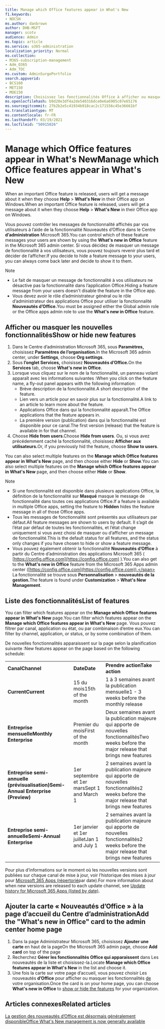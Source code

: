 ```yaml
---
title: Manage which ‎Office‎ features appear in What's New
f1.keywords:
- NOCSH
ms.author: danbrown
author: DHB-MSFT
manager: scotv
audience: Admin
ms.topic: article
ms.service: o365-administration
localization_priority: Normal
ms.collection:
- M365-subscription-management
- Adm_O365
- Adm_TOC
ms.custom: AdminSurgePortfolio
search.appverid:
- BCS160
- MET150
- MOE150
description: Choisissez les fonctionnalités Office à afficher ou masquer lorsqu’un utilisateur choisit Aide > Nouveautés de son application Office sur Windows à l’aide de la fonctionnalité « Nouveautés d’Office » dans le Centre d’administration Microsoft 365.
ms.openlocfilehash: b9d20e3df4a2de540316dce0e6a6905c07e65176
ms.sourcegitcommit: 27b2b2e5c41934b918cac2c171556c45e36661bf
ms.translationtype: MT
ms.contentlocale: fr-FR
ms.lasthandoff: 03/19/2021
ms.locfileid: "50915026"
---
```

# <a name="manage-which-office-features-appear-in-whats-new"></a><span data-ttu-id="70147-103">Manage which Office‎ features appear in What's New</span><span class="sxs-lookup"><span data-stu-id="70147-103">Manage which Office‎ features appear in What's New</span></span>

<span data-ttu-id="70147-104">When an important ‎Office‎ feature is released, users will get a message about it when they choose **Help**  >  **What's New** in their ‎‎Office‎‎ app on ‎Windows‎.</span><span class="sxs-lookup"><span data-stu-id="70147-104">When an important ‎Office‎ feature is released, users will get a message about it when they choose **Help** > **What's New** in their ‎‎Office‎‎ app on ‎Windows‎.</span></span>

<span data-ttu-id="70147-105">Vous pouvez contrôler les messages de fonctionnalité affichés par vos utilisateurs à l’aide de la fonctionnalité Nouveautés d’Office dans le Centre **d’administration** Microsoft 365.</span><span class="sxs-lookup"><span data-stu-id="70147-105">You can control which of these feature messages your users are shown by using the **What's new in Office** feature in the Microsoft 365 admin center.</span></span> <span data-ttu-id="70147-106">Si vous décidez de masquer un message de fonctionnalité à vos utilisateurs, vous pouvez toujours revenir plus tard et décider de l’afficher.</span><span class="sxs-lookup"><span data-stu-id="70147-106">If you decide to hide a feature message to your users, you can always come back later and decide to show it to them.</span></span>

> [!NOTE]
> - <span data-ttu-id="70147-107">Le fait de masquer un message de fonctionnalité à vos utilisateurs ne désactive pas la fonctionnalité dans l’application Office.</span><span class="sxs-lookup"><span data-stu-id="70147-107">Hiding a feature message from your users doesn't disable the feature in the Office app.</span></span>
> - <span data-ttu-id="70147-108">Vous devez avoir le rôle d’administrateur général ou le rôle d’administrateur des applications Office pour utiliser la fonctionnalité **Nouveautés d’Office.**</span><span class="sxs-lookup"><span data-stu-id="70147-108">You must be assigned either the Global admin role or the Office apps admin role to use the **What's new in Office** feature.</span></span>

## <a name="show-or-hide-new-features"></a><span data-ttu-id="70147-109">Afficher ou masquer les nouvelles fonctionnalités</span><span class="sxs-lookup"><span data-stu-id="70147-109">Show or hide new features</span></span> 

1. <span data-ttu-id="70147-110">Dans le Centre d’administration Microsoft 365, sous **Paramètres,** choisissez **Paramètres de l’organisation.**</span><span class="sxs-lookup"><span data-stu-id="70147-110">In the Microsoft 365 admin center, under **Settings**, choose **Org settings**.</span></span>
2. <span data-ttu-id="70147-111">Sous **l’onglet Services,** choisissez **Nouveautés d’Office.**</span><span class="sxs-lookup"><span data-stu-id="70147-111">On the **Services** tab, choose **What's new in Office**.</span></span>
3. <span data-ttu-id="70147-112">Lorsque vous cliquez sur le nom de la fonctionnalité, un panneau volant apparaît avec les informations suivantes :</span><span class="sxs-lookup"><span data-stu-id="70147-112">When you click on the feature name, a fly-out panel appears with the following information:</span></span>
     - <span data-ttu-id="70147-113">Brève description de la fonctionnalité.</span><span class="sxs-lookup"><span data-stu-id="70147-113">A short description of the feature.</span></span>
     - <span data-ttu-id="70147-114">Lien vers un article pour en savoir plus sur la fonctionnalité.</span><span class="sxs-lookup"><span data-stu-id="70147-114">A link to an article to learn more about the feature.</span></span>
     - <span data-ttu-id="70147-115">Applications Office dans qui la fonctionnalité apparaît.</span><span class="sxs-lookup"><span data-stu-id="70147-115">The Office applications that the feature appears in.</span></span>
     - <span data-ttu-id="70147-116">La première version (publication) dans qui la fonctionnalité est disponible pour ce canal.</span><span class="sxs-lookup"><span data-stu-id="70147-116">The first version (release) that the feature is available in for that channel.</span></span>
4. <span data-ttu-id="70147-117">Choose **Hide from users**.</span><span class="sxs-lookup"><span data-stu-id="70147-117">Choose **Hide from users**.</span></span> <span data-ttu-id="70147-118">Ou, si vous avez précédemment caché la fonctionnalité, choisissez **Afficher aux utilisateurs.**</span><span class="sxs-lookup"><span data-stu-id="70147-118">Or, if you previously hid the feature, choose **Show to users**.</span></span>

<span data-ttu-id="70147-119">You can also select multiple features on the **Manage which ‎Office‎ features appear in What's New** page, and then choose either **Hide** or **Show**.</span><span class="sxs-lookup"><span data-stu-id="70147-119">You can also select multiple features on the **Manage which ‎Office‎ features appear in What's New** page, and then choose either **Hide** or **Show**.</span></span>

> [!NOTE]
> - <span data-ttu-id="70147-120">Si une fonctionnalité est disponible dans plusieurs applications Office, la définition de la fonctionnalité sur **Masqué** masque le message de fonctionnalité dans toutes ces applications Office.</span><span class="sxs-lookup"><span data-stu-id="70147-120">If a feature is available in multiple Office apps, setting the feature to **Hidden** hides the feature message in all of those Office apps.</span></span>
> - <span data-ttu-id="70147-121">Tous les messages de fonctionnalité sont présentés aux utilisateurs par défaut.</span><span class="sxs-lookup"><span data-stu-id="70147-121">All feature messages are shown to users by default.</span></span> <span data-ttu-id="70147-122">Il s’agit de l’état par défaut de toutes les fonctionnalités, et l’état change uniquement si vous avez choisi de masquer ou d’afficher un message de fonctionnalité.</span><span class="sxs-lookup"><span data-stu-id="70147-122">This is the default status for all features, and the status only changes if you have chosen to hide or show a feature message.</span></span>
> - <span data-ttu-id="70147-123">Vous pouvez également obtenir la fonctionnalité **Nouveautés d’Office** à partir du Centre d’administration des applications Microsoft 365 ( [https://config.office.com](https://config.office.com) ).</span><span class="sxs-lookup"><span data-stu-id="70147-123">You can also get to the **What's new in Office** feature from the Microsoft 365 Apps admin center ([https://config.office.com](https://config.office.com)).</span></span> <span data-ttu-id="70147-124">La fonctionnalité se trouve sous **Personnalisation**  >  **nouveautés de la gestion.**</span><span class="sxs-lookup"><span data-stu-id="70147-124">The feature is found under **Customization** > **What's New Management**.</span></span>

## <a name="list-of-features"></a><span data-ttu-id="70147-125">Liste des fonctionnalités</span><span class="sxs-lookup"><span data-stu-id="70147-125">List of features</span></span>

<span data-ttu-id="70147-126">You can filter which features appear on the **Manage which ‎Office‎ features appear in What's New** page.</span><span class="sxs-lookup"><span data-stu-id="70147-126">You can filter which features appear on the **Manage which ‎Office‎ features appear in What's New** page.</span></span> <span data-ttu-id="70147-127">Vous pouvez filtrer par canal, application ou état, ou par combinaison d’entre eux.</span><span class="sxs-lookup"><span data-stu-id="70147-127">You can filter by channel, application, or status, or by some combination of them.</span></span>

<span data-ttu-id="70147-128">De nouvelles fonctionnalités apparaissent sur la page selon la planification suivante :</span><span class="sxs-lookup"><span data-stu-id="70147-128">New features appear on the page based on the following schedule:</span></span>

||||
|:-----|:-----|:-----|
|<span data-ttu-id="70147-129">**Canal**</span><span class="sxs-lookup"><span data-stu-id="70147-129">**Channel**</span></span> <br/> |<span data-ttu-id="70147-130">**Date**</span><span class="sxs-lookup"><span data-stu-id="70147-130">**Date**</span></span> <br/> |<span data-ttu-id="70147-131">**Prendre action**</span><span class="sxs-lookup"><span data-stu-id="70147-131">**Take action**</span></span> <br/> |
|<span data-ttu-id="70147-132">**Current**</span><span class="sxs-lookup"><span data-stu-id="70147-132">**Current**</span></span> <br/> |<span data-ttu-id="70147-133">15 du mois</span><span class="sxs-lookup"><span data-stu-id="70147-133">15th of the month</span></span>  <br/> |<span data-ttu-id="70147-134">1 à 3 semaines avant la publication mensuelle</span><span class="sxs-lookup"><span data-stu-id="70147-134">1 - 3 weeks before the monthly release</span></span> <br/> |
|<span data-ttu-id="70147-135">**Entreprise mensuelle**</span><span class="sxs-lookup"><span data-stu-id="70147-135">**Monthly Enterprise**</span></span> <br/> |<span data-ttu-id="70147-136">Premier du mois</span><span class="sxs-lookup"><span data-stu-id="70147-136">First of the month</span></span>  <br/> |<span data-ttu-id="70147-137">Deux semaines avant la publication majeure qui apporte de nouvelles fonctionnalités</span><span class="sxs-lookup"><span data-stu-id="70147-137">Two weeks before the major release that brings new features</span></span> |
|<span data-ttu-id="70147-138">**Entreprise semi-annuelle (prévisualisation)**</span><span class="sxs-lookup"><span data-stu-id="70147-138">**Semi-Annual Enterprise (Preview)**</span></span> <br/> |<span data-ttu-id="70147-139">1er septembre et 1er mars</span><span class="sxs-lookup"><span data-stu-id="70147-139">Sept 1 and March 1</span></span> <br/> | <span data-ttu-id="70147-140">2 semaines avant la publication majeure qui apporte de nouvelles fonctionnalités</span><span class="sxs-lookup"><span data-stu-id="70147-140">2 weeks before the major release that brings new features</span></span>|
|<span data-ttu-id="70147-141">**Entreprise semi-annuelle**</span><span class="sxs-lookup"><span data-stu-id="70147-141">**Semi-Annual Enterprise**</span></span> <br/> |<span data-ttu-id="70147-142">1er janvier et 1er juillet</span><span class="sxs-lookup"><span data-stu-id="70147-142">Jan 1 and July 1</span></span> <br/> | <span data-ttu-id="70147-143">2 semaines avant la publication majeure qui apporte de nouvelles fonctionnalités</span><span class="sxs-lookup"><span data-stu-id="70147-143">2 weeks before the major release that brings new features</span></span><br/> |

<span data-ttu-id="70147-144">Pour plus d’informations sur le moment où les nouvelles versions sont publiées sur chaque canal de mise à jour, voir l’historique des mises à jour pour [Microsoft 365 Apps (répertorié](/officeupdates/update-history-microsoft365-apps-by-date)par date).</span><span class="sxs-lookup"><span data-stu-id="70147-144">For more information about when new versions are released to each update channel, see [Update history for Microsoft 365 Apps (listed by date)](/officeupdates/update-history-microsoft365-apps-by-date).</span></span>

## <a name="add-the-whats-new-in-office-card-to-the-admin-center-home-page"></a><span data-ttu-id="70147-145">Ajouter la carte « Nouveautés d’Office » à la page d’accueil du Centre d’administration</span><span class="sxs-lookup"><span data-stu-id="70147-145">Add the "What's new in Office" card to the admin center home page</span></span>

1. <span data-ttu-id="70147-146">Dans la page Administrateur Microsoft 365, choisissez **Ajouter une carte** en haut de la page</span><span class="sxs-lookup"><span data-stu-id="70147-146">On the Microsoft 365 admin page, choose **Add card** on top of the page</span></span>
2. <span data-ttu-id="70147-147">Recherchez **Gérer les fonctionnalités Office qui apparaissent** dans Les nouveautés de la liste et choisissez-la.</span><span class="sxs-lookup"><span data-stu-id="70147-147">Locate **Manage which Office features appear in What's New** in the list and choose it.</span></span>
3. <span data-ttu-id="70147-148">Une fois la carte sur votre page d’accueil, vous pouvez choisir Les nouveautés **d’Office** pour afficher ou masquer les fonctionnalités [de](#show-or-hide-new-features) votre organisation.</span><span class="sxs-lookup"><span data-stu-id="70147-148">Once the card is on your home page, you can choose **What's new in Office** to [show or hide the features](#show-or-hide-new-features) for your organization.</span></span>


## <a name="related-articles"></a><span data-ttu-id="70147-149">Articles connexes</span><span class="sxs-lookup"><span data-stu-id="70147-149">Related articles</span></span>

[<span data-ttu-id="70147-150">La gestion des nouveautés d’Office est désormais généralement disponible</span><span class="sxs-lookup"><span data-stu-id="70147-150">Office What's New management is now generally available</span></span>](https://techcommunity.microsoft.com/t5/microsoft-365-blog/office-what-s-new-management-is-now-generally-available/ba-p/1179954)